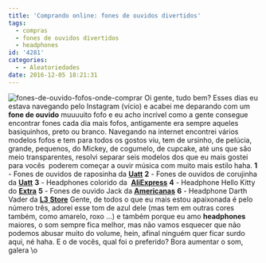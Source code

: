 ```yaml
---
title: 'Comprando online: fones de ouvidos divertidos'
tags:
  - compras
  - fones de ouvidos divertidos
  - headphones
id: '4281'
categories:
  - - Aleatoriedades
date: 2016-12-05 18:21:31
---
```


![fones-de-ouvido-fofos-onde-comprar](http://natalia.blog.br/wp-content/uploads/2016/11/fones-divertidos-comprar.jpg) Oi gente, tudo bem? Esses dias eu estava navegando pelo Instagram (vício) e acabei me deparando com um **fone de ouvido** muuuuito fofo e eu acho incrível como a gente consegue encontrar fones cada dia mais fofos, antigamente era sempre aqueles basiquinhos, preto ou branco. Navegando na internet encontrei vários modelos fofos e tem para todos os gostos viu, tem de ursinho, de pelúcia, grande, pequenos, do Mickey, de cogumelo, de cupcake, até uns que são meio transparentes, resolvi separar seis modelos dos que eu mais gostei para vocês  poderem começar a ouvir música com muito mais estilo haha. **1** - Fones de ouvidos de raposinha da [**Uatt**](http://www.uatt.com.br/product/presentes-criativos/22966/fones-de-ouvido-divertidos-funny-de-ouvido-uatt-raposa) **2** - Fones de ouvidos de corujinha da [**Uatt**](http://www.uatt.com.br/product/presentes-criativos/20515/fone-de-ouvido-corujinhas) **3** - Headphones colorido da  **[AliExpress](https://pt.aliexpress.com/store/product/6-Colors-Rockpapa-Love-Over-head-Boys-Girls-Kids-Childrens-Teens-Adult-DJ-Headphones-Headset-Earphones/804236_32247266180.html?detailNewVersion=&categoryId=63705)** **4** - Headphone Hello Kitty do [**Extra**](http://www.extra.com.br/audio/FonesdeOuvido/Fone-de-ouvido-de-pelucia-estereo-Hello-Kitty---Branco-KIT-AUDJPELUCHE-4722693.html?IdProduto=1988895&recsource=btermo&rectype=p1_op_s6) **5** - Fones de ouvido Jack da [**Americanas**](http://www.americanas.com.br/produto/9179114?oferta=393137393131362e343834343133313030303130362e4e4557) **6** - Headphone Darth Vader da [**L3 Store**](https://www.l3store.com.br/headphone-darth-vader-dj-stereo-star-wars) Gente, de todos o que eu mais estou apaixonada é pelo número três, adorei esse tom de azul dele (mas tem em outras cores também, como amarelo, roxo ...) e também porque eu amo **headphones**  maiores, o som sempre fica melhor, mas não vamos esquecer que não podemos abusar muito do volume, hein, afinal ninguém quer ficar surdo aqui, né haha. E o de vocês, qual foi o preferido? Bora aumentar o som, galera \\o